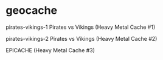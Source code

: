 # geocache

pirates-vikings-1
Pirates vs Vikings (Heavy Metal Cache #1)

pirates-vikings-2
Pirates vs Vikings (Heavy Metal Cache #2)

EPICACHE (Heavy Metal Cache #3)
